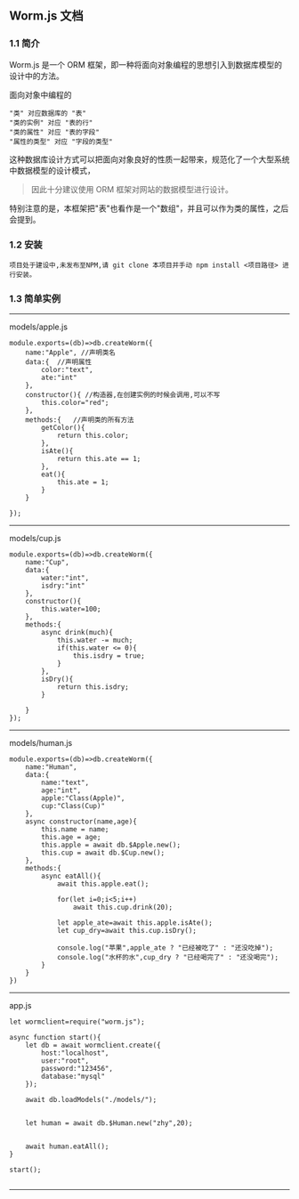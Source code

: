 ## Worm.js 文档

### 1.1 简介

Worm.js 是一个 ORM 框架，即一种将面向对象编程的思想引入到数据库模型的设计中的方法。

面向对象中编程的 

```
"类" 对应数据库的 "表"   
"类的实例" 对应 "表的行"    
"类的属性" 对应 "表的字段"   
"属性的类型" 对应 "字段的类型"
```

这种数据库设计方式可以把面向对象良好的性质一起带来，规范化了一个大型系统中数据模型的设计模式，    
   
> 因此十分建议使用 ORM 框架对网站的数据模型进行设计。   

    
特别注意的是，本框架把"表"也看作是一个"数组"，并且可以作为类的属性，之后会提到。   


### 1.2 安装

```项目处于建设中,未发布至NPM,请 git clone 本项目并手动 npm install <项目路径> 进行安装。```

### 1.3 简单实例

----------------
models/apple.js
```
module.exports=(db)=>db.createWorm({
	name:"Apple", //声明类名
	data:{  //声明属性
		color:"text",
		ate:"int"
	},
	constructor(){ //构造器,在创建实例的时候会调用,可以不写
		this.color="red";
	},
	methods:{   //声明类的所有方法
		getColor(){
			return this.color;
		},
		isAte(){
			return this.ate == 1;
		},
		eat(){
			this.ate = 1;
		}
	}

});
```

----------------
models/cup.js
```
module.exports=(db)=>db.createWorm({
	name:"Cup",
	data:{
		water:"int",
		isdry:"int"
	},
	constructor(){
		this.water=100;
	},
	methods:{
		async drink(much){
			this.water -= much;
			if(this.water <= 0){
				this.isdry = true;
			}
		},
		isDry(){
			return this.isdry;	
		}

	}
});
```


----------------

models/human.js
```
module.exports=(db)=>db.createWorm({
	name:"Human",
	data:{
		name:"text",
		age:"int",
		apple:"Class(Apple)",
		cup:"Class(Cup)"
	},
	async constructor(name,age){
		this.name = name;
		this.age = age;
		this.apple = await db.$Apple.new();
		this.cup = await db.$Cup.new();
	},
	methods:{
		async eatAll(){
			await this.apple.eat();

			for(let i=0;i<5;i++)
				await this.cup.drink(20);
			
			let apple_ate=await this.apple.isAte();
			let cup_dry=await this.cup.isDry();

			console.log("苹果",apple_ate ? "已经被吃了" : "还没吃掉");
			console.log("水杯的水",cup_dry ? "已经喝完了" : "还没喝完");
		}
	}
})
```

------------------
app.js
```
let wormclient=require("worm.js");

async function start(){
	let db = await wormclient.create({
		host:"localhost",
		user:"root",
		password:"123456",
		database:"mysql"
	});

	await db.loadModels("./models/");


	let human = await db.$Human.new("zhy",20);


	await human.eatAll();
}

start();


```

-------------------